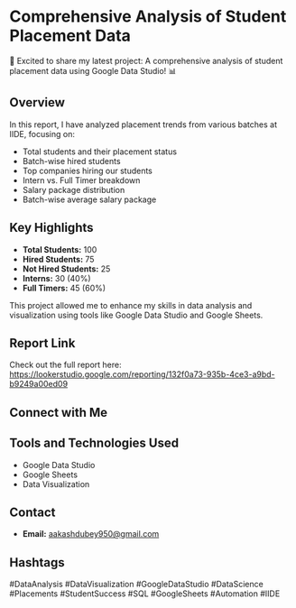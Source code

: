 # Comprehensive Analysis of Student Placement Data

🚀 Excited to share my latest project: A comprehensive analysis of student placement data using Google Data Studio! 📊

## Overview

In this report, I have analyzed placement trends from various batches at IIDE, focusing on:
- Total students and their placement status
- Batch-wise hired students
- Top companies hiring our students
- Intern vs. Full Timer breakdown
- Salary package distribution
- Batch-wise average salary package

## Key Highlights
- **Total Students:** 100
- **Hired Students:** 75
- **Not Hired Students:** 25
- **Interns:** 30 (40%)
- **Full Timers:** 45 (60%)

This project allowed me to enhance my skills in data analysis and visualization using tools like Google Data Studio and Google Sheets.

## Report Link

Check out the full report here: https://lookerstudio.google.com/reporting/132f0a73-935b-4ce3-a9bd-b9249a00ed09

## Connect with Me

## Tools and Technologies Used
- Google Data Studio
- Google Sheets
- Data Visualization




## Contact
- **Email:** aakashdubey950@gmail.com

## Hashtags
#DataAnalysis #DataVisualization #GoogleDataStudio #DataScience #Placements #StudentSuccess #SQL #GoogleSheets #Automation #IIDE
